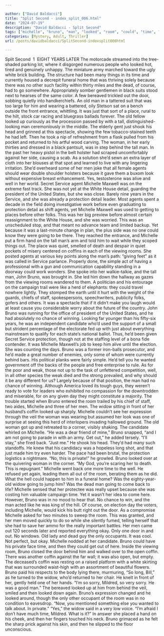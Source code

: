 ```yaml
---

author: ["David Baldacci"]
title: "Split Second - index_split_006.html"
date: "2024-07-19"
description: "David Baldacci - Split Second"
tags: ["michelle", "bruno", "man", "looked", "room", "could", "time", "agent", "yet", "one", "coffin", "white", "door", "old", "tall", "woman", "behind", "men", "service", "protection", "going", "back", "widow", "year", "dead"]
categories: [Mystery, Adult, Thriller]
url: /posts/davidbaldacci/SplitSecond-indexsplit006html

---
```



Split Second
			 1 
EIGHT YEARS LATER
The motorcade streamed into the tree-shaded parking lot, where it disgorged numerous people who looked hot, tired and genuinely unhappy. The miniature army marched toward the ugly white brick building. The structure had been many things in its time and currently housed a decrepit funeral home that was thriving solely because there was no other such facility within thirty miles and the dead, of course, had to go somewhere. Appropriately somber gentlemen in black suits stood next to hearses of the same color. A few bereaved trickled out the door, sobbing quietly into handkerchiefs. An old man in a tattered suit that was too large for him and wearing a battered, oily Stetson sat on a bench outside the front entrance, whittling. It was just that sort of a place, rural to the hilt, stock car racing and bluegrass ballads forever.
The old fellow looked up curiously as the procession passed by with a tall, distinguished-looking man ceremoniously in the middle. The elderly gent just shook his head and grinned at this spectacle, showing the few tobacco-stained teeth he had left. Then he took a nip of refreshment from a flask pulled from his pocket and returned to his artful wood carving.
The woman, in her early thirties and dressed in a black pantsuit, was in step behind the tall man. In the past her heavy pistol in the belt holster had scraped uncomfortably against her side, causing a scab. As a solution she’d sewn an extra layer of cloth into her blouses at that spot and learned to live with any lingering irritation. She’d overheard some of her men joke that all female agents should wear double shoulder holsters because it gave them a buxom look without expensive breast enhancement. Yes, testosterone was alive and well in her world.
Secret Service agent Michelle Maxwell was on the extreme fast track. She was not yet at the White House detail, guarding the president of the United States, but she was close. Barely nine years in the Service, and she was already a protection detail leader. Most agents spent a decade in the field doing investigative work before even graduating to protection detail as shift agents, yet Michelle Maxwell was used to getting to places before other folks.
This was her big preview before almost certain reassignment to the White House, and she was worried. This was an unscheduled stop, and that meant no advance team and limited backup. Yet because it was a last-minute change in plan, the plus side was no one could know they were going to be there.
They reached the entrance, and Michelle put a firm hand on the tall man’s arm and told him to wait while they scoped things out.
The place was quiet, smelled of death and despair in quiet pockets of misery centered on coffins in each of the viewing rooms. She posted agents at various key points along the man’s path: “giving feet” as it was called in Service parlance. Properly done, the simple act of having a professional with a gun and communication capability standing in a doorway could work wonders.
She spoke into her walkie-talkie, and the tall man, John Bruno, was brought in. She led him down the hallway as gazes from the viewing rooms wandered to them. A politician and his entourage on the campaign trail were like a herd of elephants: they could travel nowhere lightly. They stomped the earth until it hurt with the weight of the guards, chiefs of staff, spokespersons, speechwriters, publicity folks, gofers and others. It was a spectacle that if it didn’t make you laugh would at least cause you considerable worry about the future of the country.
John Bruno was running for the office of president of the United States, and he had absolutely no chance of winning. Looking far younger than his fifty-six years, he was an independent candidate who’d used the support of a small but strident percentage of the electorate fed up with just about everything mainstream to qualify for each state’s national ballot. Thus, he’d been given Secret Service protection, though not at the staffing level of a bona fide contender. It was Michelle Maxwell’s job to keep him alive until the election. She was counting the days.
Bruno was a former iron-balls prosecutor, and he’d made a great number of enemies, only some of whom were currently behind bars. His political planks were fairly simple. He’d tell you he wanted government off the backs of the people and free enterprise to rule. As for the poor and weak, those not up to the task of unfettered competition, well, in all other species the weak died and the strong prevailed, and why should it be any different for us? Largely because of that position, the man had no chance of winning. Although America loved its tough guys, they weren’t ready to vote for leaders who exhibited no compassion for the downtrodden and miserable, for on any given day they might constitute a majority.
The trouble started when Bruno entered the room trailed by his chief of staff, two aides, Michelle and three of her men. The widow sitting in front of her husband’s coffin looked up sharply. Michelle couldn’t see her expression through the veil the woman was wearing but assumed her look was one of surprise at seeing this herd of interlopers invading hallowed ground. The old woman got up and retreated to a corner, visibly shaking.
The candidate whirled on Michelle. “He was a dear friend of mine,” Bruno snapped, “and I am not going to parade in with an army. Get out,” he added tersely.
“I’ll stay,” she fired back. “Just me.”
He shook his head. They’d had many such standoffs. He knew that his candidacy was a hopeless long shot, and that just made him try even harder. The pace had been brutal, the protection logistics a nightmare.
“No, this is private!” he growled. Bruno looked over at the quivering woman in the corner. “My God, you’re scaring her to death. This is repugnant.”
Michelle went back one more time to the well. He refused yet again, leading them all out of the room, berating them as he did. What the hell could happen to him in a funeral home? Was the eighty-year-old widow going to jump him? Was the dead man going to come back to life? Michelle sensed that her protectee was really upset because she was costing him valuable campaign time. Yet it wasn’t her idea to come here. However, Bruno was in no mood to hear that.
No chance to win, and the man acted like he was king of the hill. Of course, on election day the voters, including Michelle, would kick his butt right out the door.
As a compromise Michelle asked for two minutes to sweep the room. This was granted, and her men moved quickly to do so while she silently fumed, telling herself that she had to save her ammo for the really important battles.
Her men came out 120 seconds later and reported everything okay. Only one door in and out. No windows. Old lady and dead guy the only occupants. It was cool. Not perfect, but okay. Michelle nodded at her candidate. Bruno could have his private face time, and then they could get out of here.
Inside the viewing room, Bruno closed the door behind him and walked over to the open coffin. There was another coffin against the far wall; it was also open, but empty. The deceased’s coffin was resting on a raised platform with a white skirting that was surrounded waist-high with an assortment of beautiful flowers. Bruno paid his respects to the body lying there, murmuring, “So long, Bill,” as he turned to the widow, who’d returned to her chair. He knelt in front of her, gently held one of her hands.
“I’m so sorry, Mildred, so very sorry. He was a good man.”
The bereaved looked up at him from behind the veil, smiled and then looked down again. Bruno’s expression changed and he looked around, though the only other occupant of the room was in no condition to eavesdrop. “Now, you mentioned something else you wanted to talk about. In private.”
“Yes,” the widow said in a very low voice.
“I’m afraid I don’t have much time, Mildred. What is it?”
In answer she placed a hand on his cheek, and then her fingers touched his neck. Bruno grimaced as he felt the sharp prick against his skin, and then he slipped to the floor unconscious.
